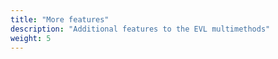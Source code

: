 ```yaml
---
title: "More features"
description: "Additional features to the EVL multimethods"
weight: 5
---
```


